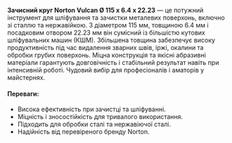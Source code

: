 **Зачисний круг Norton Vulcan Ø 115 x 6.4 x 22.23** — це потужний інструмент для шліфування та зачистки металевих поверхонь, включно зі сталлю та нержавійкою. З діаметром 115 мм, товщиною 6.4 мм і посадковим отвором 22.23 мм він сумісний із більшістю кутових шліфувальних машин (КШМ). Збільшена товщина забезпечує високу продуктивність під час видалення зварних швів, іржі, окалини та обробки грубих поверхонь. Міцна конструкція та якісні абразивні матеріали гарантують довговічність і стабільний результат навіть при інтенсивній роботі. Чудовий вибір для професіоналів і аматорів у майстернях.

#### Переваги:

- Висока ефективність при зачистці та шліфуванні.
- Міцність і зносостійкість для тривалого використання.
- Підходить для обробки сталі та нержавіючої сталі.
- Надійність від перевіреного бренду Norton.

